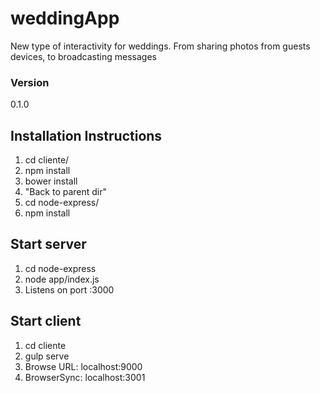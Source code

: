 # weddingApp
New type of interactivity for weddings. From sharing photos from guests devices, to broadcasting messages

### Version
0.1.0

## Installation Instructions
1. cd cliente/
2. npm install
3. bower install
4. "Back to parent dir"
5. cd node-express/
6. npm install

## Start server
1. cd node-express
2. node app/index.js
3. Listens on port :3000

## Start client
1. cd cliente
2. gulp serve
3. Browse URL: localhost:9000
4. BrowserSync: localhost:3001
